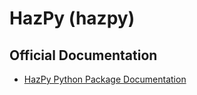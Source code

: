 # HazPy (hazpy)

## Official Documentation

- [HazPy Python Package Documentation](https://nhrap-hazus.github.io/HazPy-Documentation/)
